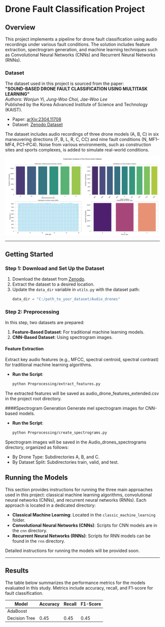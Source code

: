 # Drone Fault Classification Project

## Overview
This project implements a pipeline for drone fault classification using audio recordings under various fault conditions. The solution includes feature extraction, spectrogram generation, and machine learning techniques such as Convolutional Neural Networks (CNNs) and Recurrent Neural Networks (RNNs).

### Dataset
The dataset used in this project is sourced from the paper:  
**"SOUND-BASED DRONE FAULT CLASSIFICATION USING MULTITASK LEARNING"**  
*Authors: Wonjun Yi, Jung-Woo Choi, Jae-Woo Lee*  
Published by the Korea Advanced Institute of Science and Technology (KAIST).

- Paper: [arXiv:2304.11708](https://arxiv.org/abs/2304.11708)  
- Dataset: [Zenodo Dataset](https://zenodo.org/record/7779574#.ZCOvfXZBwQ8)

The dataset includes audio recordings of three drone models (A, B, C) in six maneuvering directions (F, B, L, R, C, CC) and nine fault conditions (N, MF1–MF4, PC1–PC4). Noise from various environments, such as construction sites and sports complexes, is added to simulate real-world conditions. 

![Dataset Distribution](figures/dataset_distribution.png)

---

## Getting Started

### Step 1: Download and Set Up the Dataset
1. Download the dataset from [Zenodo](https://zenodo.org/record/7779574#.ZCOvfXZBwQ8).
2. Extract the dataset to a desired location.
3. Update the `data_dir` variable in `utils.py` with the dataset path:
   ```python
   data_dir = "C:/path_to_your_dataset/Audio_drones"

### Step 2: Preprocessing

In this step, two datasets are prepared:
1. **Feature-Based Dataset**: For traditional machine learning models.
2. **CNN-Based Dataset**: Using spectrogram images.

#### Feature Extraction
Extract key audio features (e.g., MFCC, spectral centroid, spectral contrast) for traditional machine learning algorithms.

- **Run the Script**:  
  ```bash
  python Preprocessing/extract_features.py

The extracted features will be saved as audio_drone_features_extended.csv in the project root directory.

####Spectrogram Generation
Generate mel spectrogram images for CNN-based models.

- **Run the Script**:  
  ```bash
  python Preprocessing/create_spectrograms.py
  
Spectrogram images will be saved in the Audio_drones_spectrograms directory, organized as follows:
- By Drone Type: Subdirectories A, B, and C.
- By Dataset Split: Subdirectories train, valid, and test.

## Running the Models

This section provides instructions for running the three main approaches used in this project: classical machine learning algorithms, convolutional neural networks (CNNs), and recurrent neural networks (RNNs). Each approach is located in a dedicated directory:

- **Classical Machine Learning**: Located in the `classic_machine_learning` folder.
- **Convolutional Neural Networks (CNNs)**: Scripts for CNN models are in the `cnn` directory.
- **Recurrent Neural Networks (RNNs)**: Scripts for RNN models can be found in the `rnn` directory.

Detailed instructions for running the models will be provided soon.

---

## Results

The table below summarizes the performance metrics for the models evaluated in this study. Metrics include accuracy, recall, and F1-score for fault classification.

| **Model**                  | **Accuracy** | **Recall** | **F1-Score** |
|----------------------------|--------------|------------|--------------|
| AdaBoost                   |              |            |              |
| Decision Tree              | 0.45         | 0.45       | 0.45         |
